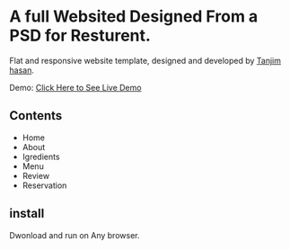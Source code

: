 # A full Websited Designed From a PSD for Resturent.

Flat and responsive website template, designed and developed by [Tanjim hasan](https://github.com/tanjimhasan).

Demo: [Click Here to See Live Demo](https://tanjimhasan.github.io/resturent)

## Contents
* Home
* About
* Igredients
* Menu
* Review
* Reservation

## install

Dwonload and run on Any browser.
